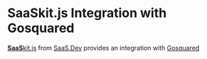 
# **SaaS**kit.js Integration with Gosquared

[**SaaS**kit.js](https://saaskit.js.org) from [SaaS.Dev](https://saas.dev) provides an integration with [Gosquared](https://saaskit.js.org/integrations/gosquared)
